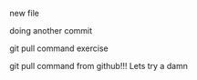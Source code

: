 new file

doing another commit

git pull command exercise



git pull command from github!!! Lets try a damn 

